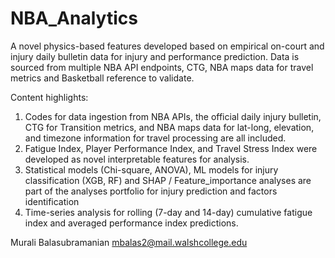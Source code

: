 # NBA_Analytics
A novel physics-based features developed based on empirical on-court and injury daily bulletin data for injury and performance prediction. Data is sourced from multiple NBA API endpoints, CTG, NBA maps data for travel metrics and Basketball reference to validate.

Content highlights:
1.  Codes for data ingestion from NBA APIs, the official daily injury bulletin, CTG for Transition metrics, and NBA maps data for lat-long, elevation, and timezone information for travel processing are all included.
2. Fatigue Index, Player Performance Index, and Travel Stress Index were developed as novel interpretable features for analysis.
3. Statistical models (Chi-square, ANOVA), ML models for injury classification (XGB, RF) and SHAP / Feature_importance analyses are part of the analyses portfolio for injury prediction and factors identification
4. Time-series analysis for rolling (7-day and 14-day) cumulative fatigue index and averaged performance index predictions.

Murali Balasubramanian
mbalas2@mail.walshcollege.edu
